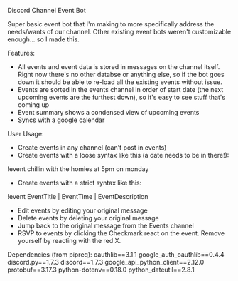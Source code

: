 Discord Channel Event Bot

Super basic event bot that I'm making to more specifically address the needs/wants of our channel. Other existing event bots weren't customizable enough... so I made this.

Features:
- All events and event data is stored in messages on the channel itself. Right now there's no other databse or anything else, so if the bot goes down it should be able to re-load all the existing events without issue.
- Events are sorted in the events channel in order of start date (the next upcoming events are the furthest down), so it's easy to see stuff that's coming up
- Event summary shows a condensed view of upcoming events
- Syncs with a google calendar

User Usage:
- Create events in any channel (can't post in events)
- Create events with a loose syntax like this (a date needs to be in there!):

!event chillin with the homies at 5pm on monday

- Create events with a strict syntax like this:

!event EventTitle | EventTime | EventDescription

- Edit events by editing your original message
- Delete events by deleting your original message
- Jump back to the original message from the Events channel
- RSVP to events by clicking the Checkmark react on the event. Remove yourself by reacting with the red X.

Dependencies (from pipreq):
oauthlib==3.1.1
google_auth_oauthlib==0.4.4
discord.py==1.7.3
discord==1.7.3
google_api_python_client==2.12.0
protobuf==3.17.3
python-dotenv==0.18.0
python_dateutil==2.8.1

